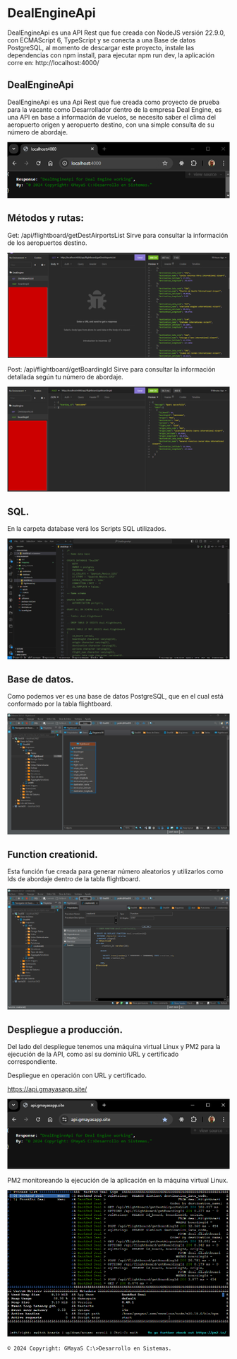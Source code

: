 # DealEngineApi

DealEngineApi es una API Rest que fue creada con NodeJS versión 22.9.0, con ECMAScript 6, TypeScript y se conecta a una Base de datos PostgreSQL, al momento de descargar este proyecto, instale las dependencias con npm install, para ejecutar npm run dev, la aplicación corre en:  http://localhost:4000/

## DealEngineApi

DealEngineApi es una Api Rest que  fue creada como proyecto de prueba para la vacante como Desarrollador dentro de la empresa Deal Engine, es una API en base a información de vuelos, se necesito saber el clima del aeropuerto origen y aeropuerto destino, con una simple consulta de su número de abordaje.

![](/imagenes/01.png)

## Métodos y rutas:

Get: /api/flightboard/getDestAirportsList
Sirve para consultar la información de los aeropuertos destino.

![](/imagenes/02.png)

Post: /api/flightboard/getBoardingId
Sirve para consultar la información detallada según tu número de abordaje.

![](/imagenes/03.png)

## SQL.

En la carpeta database verá los Scripts SQL utilizados.

![](/imagenes/04.png)

## Base de datos.

Como podemos ver es una base de datos PostgreSQL, que en el cual está conformado por la tabla flightboard.

![](/imagenes/05.png)

## Function creationid.

Esta función fue creada para generar número aleatorios y utilizarlos como Ids de abordaje dentro de la tabla flightboard.

![](/imagenes/06.png)

## Despliegue a producción.

Del lado del despliegue tenemos una máquina virtual Linux y PM2 para la ejecución de la API, como así su dominio URL y certificado correspondiente.

Despliegue en operación con URL y certificado.

https://api.gmayasapp.site/

![](/imagenes/07.png)

PM2 monitoreando la ejecución de la aplicación en la máquina virtual Linux. 

![](/imagenes/09.png)

`© 2024 Copyright: GMayaS C:\>Desarrollo en Sistemas.`